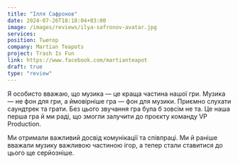 ```yaml
---
title: "Ілля Сафронов"
date: 2024-07-26T18:18:04+03:00
image: /images/reviews/ilya-safronov-avatar.jpg
services:
position: Тьютор
company: Martian Teapots
project: Trash Is Fun
link: https://www.facebook.com/martianteapot
draft: true
type: "review"
---
```


Я особисто вважаю, що музика — це краща частина нашої гри. Музика — не фон для гри, а ймовірніше гра — фон для музики. Приємно слухати саундтрек та грати. Без цього звучання гра була б зовсім не та. Це наша перша гра й ми раді, що змогли залучити до проєкту команду VP Production. 

<!--more-->

Ми отримали важливий досвід комунікації та співпраці. Ми й раніше вважали музику важливою частиною ігор, а тепер стали ставитися до цього ще серйозніше.